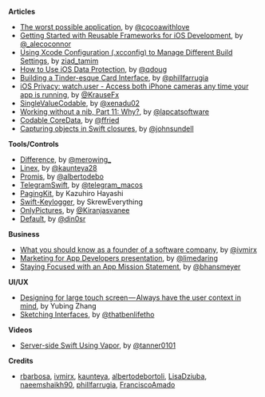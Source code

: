 **Articles**

* [The worst possible application](http://www.cocoawithlove.com/blog/worst-possible-application.html), by [@cocoawithlove](https://twitter.com/cocoawithlove)
* [Getting Started with Reusable Frameworks for iOS Development](https://medium.com/flawless-app-stories/getting-started-with-reusable-frameworks-for-ios-development-f00d74827d11), by [@_alecoconnor](https://twitter.com/_alecoconnor)
* [Using Xcode Configuration (.xcconfig) to Manage Different Build Settings](https://www.appcoda.com/xcconfig-guide/), by [ziad_tamim](https://twitter.com/ziad_tamim)
* [How to Use iOS Data Protection](https://pspdfkit.com/blog/2017/how-to-use-ios-data-protection/), by [@qdoug](https://twitter.com/qdoug)
* [Building a Tinder-esque Card Interface](https://medium.com/@phillfarrugia/building-a-tinder-esque-card-interface-5afa63c6d3db), by [@phillfarrugia](https://twitter.com/phillfarrugia)
* [iOS Privacy: watch.user - Access both iPhone cameras any time your app is running](https://krausefx.com/blog/ios-privacy-watchuser-access-both-iphone-cameras-any-time-your-app-is-running), by [@KrauseFx](https://twitter.com/KrauseFx)
* [SingleValueCodable](http://www.russbishop.net/singlevaluecodable), by [@xenadu02](https://twitter.com/xenadu02)
* [Working without a nib, Part 11: Why?](http://lapcatsoftware.com/articles/working-without-a-nib-part-11.html), by [@lapcatsoftware](https://twitter.com/lapcatsoftware)
* [Codable CoreData](http://ffried.codes/2017/10/20/codable-coredata/), by [@ffried](https://twitter.com/ffried)
* [Capturing objects in Swift closures](https://www.swiftbysundell.com/posts/capturing-objects-in-swift-closures), by [@johnsundell](https://twitter.com/johnsundell)

**Tools/Controls**

* [Difference](https://github.com/krzysztofzablocki/Difference), by [@merowing_](https://twitter.com/merowing_)
* [Linex](https://github.com/kaunteya/Linex), by [@kaunteya28](https://twitter.com/kaunteya28)
* [Promis](https://github.com/albertodebortoli/Promis), by [@albertodebo](https://twitter.com/albertodebo)
* [TelegramSwift](https://github.com/overtake/TelegramSwift), by [@telegram_macos](https://twitter.com/telegram_macos)
* [PagingKit](https://github.com/kazuhiro4949/PagingKit), by Kazuhiro Hayashi
* [Swift-Keylogger](https://github.com/SkrewEverything/Swift-Keylogger), by SkrewEverything
* [OnlyPictures](https://github.com/KiranJasvanee/OnlyPictures), by [@Kiranjasvanee](https://twitter.com/Kiranjasvanee)
* [Default](https://github.com/Nirma/Default), by [@din0sr](https://twitter.com/din0sr)

**Business**

* [What you should know as a founder of a software company](https://qotoqot.com/blog/founder-skills/), by [@ivmirx](https://twitter.com/ivmirx)
* [Marketing for App Developers presentation](https://speakerdeck.com/limedaring/release-notes-2017), by [@limedaring](https://twitter.com/limedaring)
* [Staying Focused with an App Mission Statement](http://beckyhansmeyer.com/2017/10/26/staying-focused-with-an-app-mission-statement/), by [@bhansmeyer](http://twitter.com/bhansmeyer)

**UI/UX**

* [Designing for large touch screen — Always have the user context in mind](https://uxdesign.cc/designing-for-large-touch-screen-always-have-the-user-context-in-mind-878b6d2e02a9), by Yubing Zhang
* [Sketching Interfaces](https://airbnb.design/sketching-interfaces/), by [@thatbenlifetho](https://twitter.com/thatbenlifetho)

**Videos**

* [Server-side Swift Using Vapor](https://academy.realm.io/posts/try-swift-nyc-tanner-nelson-server-side-swift-using-vapor/), by [@tanner0101](https://twitter.com/tanner0101)

**Credits**

* [rbarbosa](https://github.com/rbarbosa), [ivmirx](https://github.com/ivmirx), [kaunteya](https://github.com/kaunteya), [albertodebortoli](https://github.com/albertodebortoli), [LisaDziuba](https://github.com/lisadziuba), [naeemshaikh90](https://github.com/naeemshaikh90), [phillfarrugia](https://github.com/phillfarrugia), [FranciscoAmado](https://github.com/FranciscoAmado)
